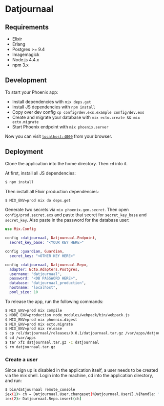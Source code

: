 # Datjournaal

## Requirements

- Elixir
- Erlang
- Postgres >= 9.4
- Imagemagick
- Node.js 4.4.x
- npm 3.x


## Development

To start your Phoenix app:

  * Install dependencies with `mix deps.get`
  * Install JS dependencies with `npm install`
  * Copy over dev config `cp config/dev.exs.example config/dev.exs`
  * Create and migrate your database with `mix ecto.create && mix ecto.migrate`
  * Start Phoenix endpoint with `mix phoenix.server`

Now you can visit [`localhost:4000`](http://localhost:4000) from your browser.

## Deployment

Clone the application into the home directory. Then `cd` into it.

At first, install all JS dependencies:

```bash
$ npm install
```

Then install all Elixir production dependencies:

```bash
$ MIX_ENV=prod mix do deps.get
```

Generate two secrets via `mix phoenix.gen.secret`. Then open `config/prod.secret.exs` and paste that secret for `secret_key_base` and `secret_key`. Also paste in the password for the database user:

```elixir
use Mix.Config

config :datjournaal, Datjournaal.Endpoint,
  secret_key_base: "<YOUR KEY HERE>"

config :guardian, Guardian,
  secret_key: "<OTHER KEY HERE>"

config :datjournaal, Datjournaal.Repo,
  adapter: Ecto.Adapters.Postgres,
  username: "datjournaal",
  password: "<DB PASSWORD HERE>",
  database: "datjournaal_production",
  hostname: "localhost",
  pool_size: 10
```

To release the app, run the following commands:

```bash
$ MIX_ENV=prod mix compile
$ NODE_ENV=production node_modules/webpack/bin/webpack.js
$ MIX_ENV=prod mix phoenix.digest
$ MIX_ENV=prod mix ecto.migrate
$ MIX_ENV=prod mix release
$ cp rel/datjournaal/releases/0.0.1/datjournaal.tar.gz /var/apps/datjournaal/
$ cd /var/apps
$ tar xfz datjournaal.tar.gz -C datjournaal
$ rm datjournaal.tar.gz
```

### Create a user

Since sign up is disabled in the application itself, a user needs to be created via the mix shell. Login into the machine, cd into the application directory,
and run:

```bash
$ bin/datjournaal remote_console
iex(1)> ch = Datjournaal.User.changeset(%Datjournaal.User{},%{handle: "hansengang", email: "hansen@example.com", password: "test1234!"})
iex(2)> Datjournaal.Repo.insert(ch)
```
